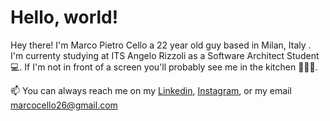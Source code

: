 # Hello, world!

Hey there! I'm Marco Pietro Cello a 22 year old guy based in Milan, Italy . 
I'm currenty studying at ITS Angelo Rizzoli as a Software Architect Student 💻. 
If I'm not in front of a screen you'll probably see me in the kitchen 👨🏽‍🍳.


📫 You can always reach me on my [Linkedin](https://www.linkedin.com/in/marco-pietro-cello-b85607163/), [Instagram](https://www.instagram.com/pietroncello/), or my email marcocello26@gmail.com

